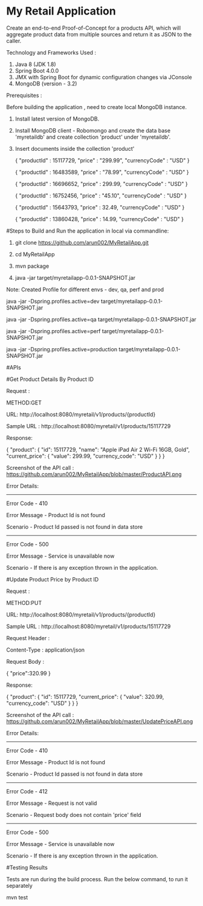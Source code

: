 # My Retail Application

Create an end-to-end Proof-of-Concept for a products API, which will aggregate product data from multiple sources and return it as JSON to the caller. 

Technology and Frameworks Used : 

1. Java 8 (JDK 1.8)
2. Spring Boot 4.0.0 
3. JMX with Spring Boot for dynamic configuration changes via JConsole
4. MongoDB (version - 3.2)

Prerequisites :

Before building the application , need to create local MongoDB instance.

1. Install latest version of MongoDB.
2. Install MongoDB client - Robomongo and create the data base 'myretaildb' and create collection 'product' under 'myretaildb'.
3. Insert documents inside the  collection 'product'
	
	{
    "productId" : 15117729,
    "price" : "299.99",
    "currencyCode" : "USD"
	}
	
	{
    "productId" : 16483589,
    "price" : "78.99",
    "currencyCode" : "USD"
	}
	
	{
    "productId" : 16696652,
    "price" : 299.99,
    "currencyCode" : "USD"
	}
	
	{
    "productId" : 16752456,
    "price" : "45.10",
    "currencyCode" : "USD"
	}
	
	{
    "productId" : 15643793,
    "price" : 32.49,
    "currencyCode" : "USD"
	}
	
	{
    "productId" : 13860428,
    "price" : 14.99,
    "currencyCode" : "USD"
	}

#Steps to Build and Run the application in local via commandline:

1. git clone https://github.com/arun002/MyRetailApp.git

2. cd MyRetailApp

3. mvn package

4. java -jar target/myretailapp-0.0.1-SNAPSHOT.jar
	
Note: Created Profile for different envs - dev, qa, perf and prod

java -jar -Dspring.profiles.active=dev target/myretailapp-0.0.1-SNAPSHOT.jar

java -jar -Dspring.profiles.active=qa target/myretailapp-0.0.1-SNAPSHOT.jar

java -jar -Dspring.profiles.active=perf target/myretailapp-0.0.1-SNAPSHOT.jar

java -jar -Dspring.profiles.active=production target/myretailapp-0.0.1-SNAPSHOT.jar


#APIs

#Get Product Details By Product ID

Request :

METHOD:GET

URL: http://localhost:8080/myretail/v1/products/{productId} 

Sample URL : http://localhost:8080/myretail/v1/products/15117729 

Response:

{
  "product": {
    "id": 15117729,
    "name": "Apple iPad Air 2 Wi-Fi 16GB, Gold",
    "current_price": {
      "value": 299.99,
      "currency_code": "USD"
    }
  }
}

Screenshot of the API call : https://github.com/arun002/MyRetailApp/blob/master/ProductAPI.png

Error Details:

---------------------
Error Code - 410

Error Message - Product Id is not found

Scenario - Product Id  passed  is not found in data store

----------------

Error Code - 500

Error Message - Service is unavailable now

Scenario - If there is any exception thrown in the application.

#Update Product Price by Product ID

Request :

METHOD:PUT

URL: http://localhost:8080/myretail/v1/products/{productId} 

Sample URL : http://localhost:8080/myretail/v1/products/15117729 

Request Header :

Content-Type : application/json

Request Body :

{
    "price":320.99
}

Response:

{
  "product": {
    "id": 15117729,
    "current_price": {
      "value": 320.99,
      "currency_code": "USD"
    }
  }
}

Screenshot of the API call : https://github.com/arun002/MyRetailApp/blob/master/UpdatePriceAPI.png


Error Details:

---------------------
Error Code - 410

Error Message - Product Id is not found

Scenario - Product Id  passed  is not found in data store

-----------------

Error Code - 412

Error Message - Request is not valid

Scenario - Request body does not contain 'price'  field

----------------

Error Code - 500

Error Message - Service is unavailable now

Scenario - If there is any exception thrown in the application. 


#Testing Results

Tests are run during the build process. Run the below command, to run it separately

mvn test
